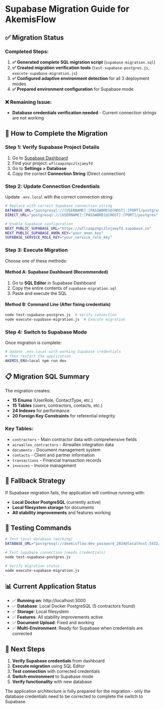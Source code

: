 # Supabase Migration Guide for AkemisFlow

## ✅ Migration Status

### Completed Steps:
1. **✅ Generated complete SQL migration script** (`supabase-migration.sql`)
2. **✅ Created migration verification tools** (`test-supabase-postgres.js`, `execute-supabase-migration.js`)
3. **✅ Configured adaptive environment detection** for all 3 deployment modes
4. **✅ Prepared environment configuration** for Supabase mode

### ❌ Remaining Issue:
- **Database credentials verification needed** - Current connection strings are not working

## 🔧 How to Complete the Migration

### Step 1: Verify Supabase Project Details
1. Go to [Supabase Dashboard](https://supabase.com/dashboard/projects)
2. Find your project: `wflcaapznpczlxjaeyfd`
3. Go to **Settings > Database**
4. Copy the correct **Connection String** (Direct connection)

### Step 2: Update Connection Credentials
Update `.env.local` with the correct connection string:

```bash
# Replace with correct Supabase connection string
DATABASE_URL="postgresql://[USERNAME]:[PASSWORD]@[HOST]:[PORT]/postgres"
DIRECT_URL="postgresql://[USERNAME]:[PASSWORD]@[HOST]:[PORT]/postgres"

# Enable Supabase configuration
NEXT_PUBLIC_SUPABASE_URL="https://wflcaapznpczlxjaeyfd.supabase.co"
NEXT_PUBLIC_SUPABASE_ANON_KEY="your_anon_key"
SUPABASE_SERVICE_ROLE_KEY="your_service_role_key"
```

### Step 3: Execute Migration
Choose one of these methods:

#### Method A: Supabase Dashboard (Recommended)
1. Go to **SQL Editor** in Supabase Dashboard
2. Copy the entire contents of `supabase-migration.sql`
3. Paste and execute the SQL

#### Method B: Command Line (After fixing credentials)
```bash
node test-supabase-postgres.js  # Verify connection
node execute-supabase-migration.js  # Execute migration
```

### Step 4: Switch to Supabase Mode
Once migration is complete:

```bash
# Update .env.local with working Supabase credentials
# Then restart the application
AKEMIS_ENV=local npm run dev
```

## 📋 Migration SQL Summary

The migration creates:
- **15 Enums** (UserRole, ContactType, etc.)
- **15 Tables** (users, contractors, contacts, etc.)
- **24 Indexes** for performance
- **20 Foreign Key Constraints** for referential integrity

### Key Tables:
- `contractors` - Main contractor data with comprehensive fields
- `airwallex_contractors` - Airwallex integration data
- `documents` - Document management system
- `contacts` - Client and partner information
- `transactions` - Financial transaction records
- `invoices` - Invoice management

## 🔄 Fallback Strategy

If Supabase migration fails, the application will continue running with:
- **Local Docker PostgreSQL** (currently active)
- **Local filesystem storage** for documents
- **All stability improvements** and features working

## 🧪 Testing Commands

```bash
# Test local database (working)
DATABASE_URL="postgresql://akemisflow:dev_password_2024@localhost:5432/akemisflow_dev" node -e "require('@prisma/client').PrismaClient().contractor.findMany().then(console.log)"

# Test Supabase connection (needs credentials)
node test-supabase-postgres.js

# Verify migration status
node execute-supabase-migration.js
```

## 📊 Current Application Status

- ✅ **Running on**: http://localhost:3000
- ✅ **Database**: Local Docker PostgreSQL (5 contractors found)
- ✅ **Storage**: Local filesystem
- ✅ **Features**: All stability improvements active
- ✅ **Document Upload**: Fixed and working
- ✅ **Multi-Environment**: Ready for Supabase when credentials are corrected

## 🎯 Next Steps

1. **Verify Supabase credentials** from dashboard
2. **Execute migration** using SQL Editor
3. **Test connection** with corrected credentials
4. **Switch environment** to Supabase mode
5. **Verify functionality** with new database

The application architecture is fully prepared for the migration - only the database credentials need to be corrected to complete the switch to Supabase.